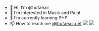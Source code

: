 - 👋 Hi, I’m @hofaeair
- 👀 I’m interested in Music and Paint
- 🌱 I’m currently learning PHP
- 📫 How to reach me i@hofaeair.net
![](https://github-profile-summary-cards.vercel.app/api/cards/stats?username=hofaeair&theme=nord_dark)
![](https://github-profile-summary-cards.vercel.app/api/cards/repos-per-language?username=hofaeair&theme=nord_dark)
